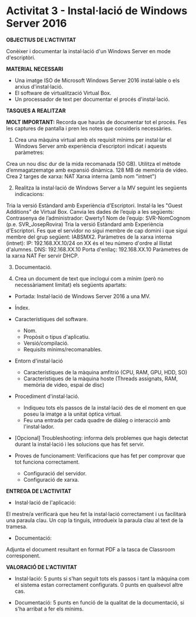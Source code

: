 # Activitat 3 - Instal·lació de Windows Server 2016

**OBJECTIUS DE L'ACTIVITAT**

Conèixer i documentar la instal·lació d'un Windows Server en mode d'escriptòri.

**MATERIAL NECESSARI**

- Una imatge ISO de Microsoft Windows Server 2016 instal·lable o els arxius d'instal·lació.
- El software de virtualització Virtual Box.
- Un processador de text per documentar el procés d'instal·lació.

**TASQUES A REALITZAR**

**MOLT IMPORTANT:**  Recorda que hauràs de documentar tot el procés. Fes les captures de pantalla i pren les notes que consideris necessàries.

1. Crea una màquina virtual amb els requisit mínims per instal·lar el Windows Server amb experiència d'escriptori indicat i aquests paràmetres:

Crea un nou disc dur de la mida recomanada (50 GB).
Utilitza el mètode d’emmagatzematge amb expansió dinàmica.
128 MB de memòria de vídeo.
Crea 2 targes de xarxa:
NAT
Xarxa interna (amb nom "intnet")

2. Realitza la instal·lació de Windows Server a la MV seguint les següents indicacions:

Tria la versió Estàndard amb Experiència d'Escriptori.
Instal·la les "Guest Additions" de Virtual Box.
Canvia les dades de l’equip a les següents:
Contrasenya de l’administrador: Qwerty1
Nom de l’equip: SVR-NomCognom (p.e. SVR_JosepRovira)
Tria la versió Estàndard amb Experiència d'Escriptori.
Fes que el servidor no sigui membre de cap domini i que sigui membre del
grup següent: IABSMX2.
Paràmetres de la xarxa interna (intnet):
IP: 192.168.XX.10/24 on XX és el teu número d'ordre al llistat d'alumnes.
DNS: 192.168.XX.10
Porta d'enllaç: 192.168.XX.10
Paràmetres de la xarxa NAT
Fer servir DHCP.

3. Documentació.

4. Crea un document de text que inclogui com a mínim (però no necessàriament limitat) els següents apartats:

- Portada: Instal·lació de Windows Server 2016 a una MV.
  
- Índex.
  
- Característiques del software.
  - Nom.
  - Propòsit o tipus d'aplicatiu.
  - Versió/compilació.
  - Requisits mínims/recomanables.
    
- Entorn d'instal·lació
  - Característiques de la màquina amfitrió (CPU, RAM, GPU, HDD, SO)
  - Característiques de la màquina hoste (Threads assignats, RAM, memòria de video, espai de disc)
    
- Procediment d'instal·lació.
  - Indiqueu tots els passos de la instal·lació des de el moment en que poseu la imatge a la unitat òptica virtual.
  - Feu una entrada per cada quadre de diàleg o interacció amb l'instal·lador.
  
- [Opcional] Troubleshooting: informa dels problemes que hagis detectat durant la instal·lació i les solucions que has fet servir.

- Proves de funcionament: Verificacions que has fet per comprovar que tot funciona correctament.
  - Configuració del servidor.
  - Configuració de xarxa.

**ENTREGA DE L'ACTIVITAT**

- Instal·lació de l'aplicació:

El mestre/a verificarà que heu fet la instal·lació correctament i us facilitarà una paraula clau.
Un cop la tinguis, introdueix la paraula clau al text de la tramesa.

- Documentació:

Adjunta el document resultant en format PDF a la  tasca de Classroom corresponent.

**VALORACIÓ DE L'ACTIVITAT**

- Instal·lació: 5 punts si s'han seguit tots els passos i tant la màquina com el sistema estan correctament configurats. 0 punts en qualsevol altre cas.

- Documentació: 5 punts en funció de la qualitat de la documentació, si s'ha arribat a fer els mínims.
